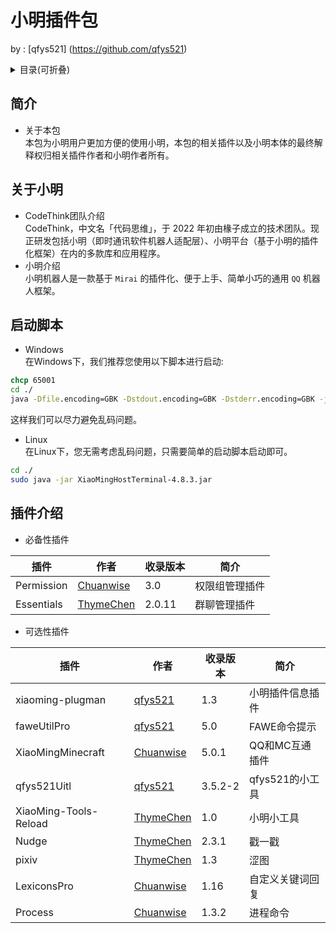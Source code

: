 # 小明插件包   

by : [qfys521] (https://github.com/qfys521)

<details>  

<summary> 目录(可折叠)</summary>   

>  1.简介    
>>  - 关于本包   

> 2.关于小明   
>>  - CodeThink团队介绍
>>  - 小明介绍   

> 3.启动脚本   
>>  - Linux下   
>>  - Windows下   

> 4.插件介绍   
>>  - 必备性安装插件   
>>>   1.Permission   
>>>   2.Essentials   
>>  - 选择性安装插件   
>>>   1.xiaoming-plugman   
>>>   2.faweUtilPro   
>>>   3.XiaoMingMinecraft   
>>>   4.qfys521Uitl   
>>>   5.XiaoMing-Tools-Reload   
>>>   6.Nudge   
>>>   7.pixiv   
>>>   8.LexiconsPro   
>>>   9.Process   

</details>

## 简介   
- 关于本包    
本包为小明用户更加方便的使用小明，本包的相关插件以及小明本体的最终解释权归相关插件作者和小明作者所有。   

## 关于小明    

- CodeThink团队介绍   
   CodeThink，中文名「代码思维」，于 2022 年初由椽子成立的技术团队。现正研发包括小明（即时通讯软件机器人适配层）、小明平台（基于小明的插件化框架）在内的多款库和应用程序。   
- 小明介绍   
小明机器人是一款基于 `Mirai` 的插件化、便于上手、简单小巧的通用 `QQ` 机器人框架。   
## 启动脚本   
 - Windows   
在Windows下，我们推荐您使用以下脚本进行启动:   
```bat
chcp 65001
cd ./
java -Dfile.encoding=GBK -Dstdout.encoding=GBK -Dstderr.encoding=GBK -jar XiaoMingHostTerminal-4.8.3.jar
```
这样我们可以尽力避免乱码问题。   
 - Linux   
在Linux下，您无需考虑乱码问题，只需要简单的启动脚本启动即可。
```sh
cd ./
sudo java -jar XiaoMingHostTerminal-4.8.3.jar
```   
## 插件介绍   
 - 必备性插件   


 | 插件 | 作者 | 收录版本 | 简介 |
 | ---- | ----| ---- | ---- |
 | Permission | [Chuanwise](https://github.com/Chuanwise) | 3.0 | 权限组管理插件 |
 | Essentials | [ThymeChen](https://github.com/ThymeChen) | 2.0.11 | 群聊管理插件 |
 - 可选性插件   


 | 插件 | 作者 | 收录版本 | 简介 |
 | ---- | ----| ---- | ---- |
 | xiaoming-plugman | [qfys521](https://github.com/qfys521) | 1.3 | 小明插件信息插件 |
 | faweUtilPro | [qfys521](https://github.com/qfys521) | 5.0 | FAWE命令提示 |
 | XiaoMingMinecraft | [Chuanwise](https://github.com/Chuanwise) | 5.0.1 | QQ和MC互通插件 |
 | qfys521Uitl | [qfys521](https://github.com/qfys521) | 3.5.2-2 | qfys521的小工具 |
 | XiaoMing-Tools-Reload | [ThymeChen](https://github.com/ThymeChen) | 1.0 | 小明小工具 |
 | Nudge | [ThymeChen](https://github.com/ThymeChen) | 2.3.1 | 戳一戳 |
 | pixiv | [ThymeChen](https://github.com/ThymeChen) | 1.3 | 涩图 |
 | LexiconsPro | [Chuanwise](https://github.com/Chuanwise) | 1.16 | 自定义关键词回复 |
 | Process | [Chuanwise](https://github.com/Chuanwise) | 1.3.2 | 进程命令 |
